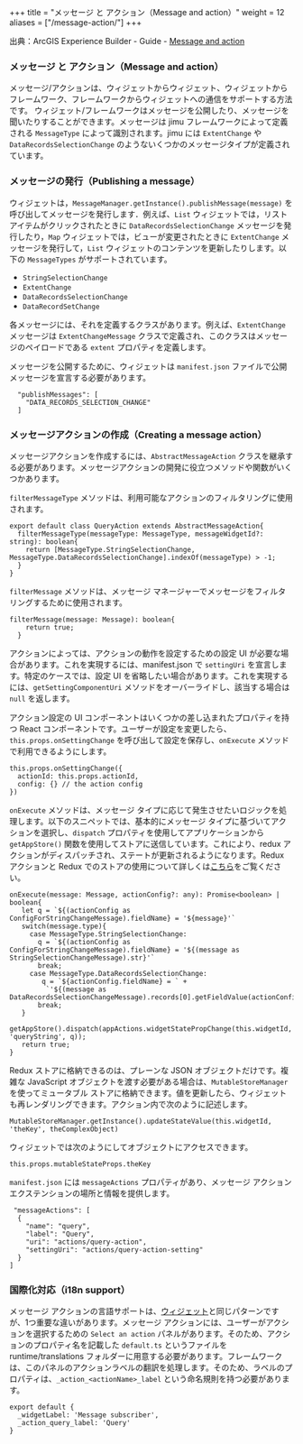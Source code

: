 +++
title = "メッセージ と アクション（Message and action）"
weight = 12
aliases = ["/message-action/"]
+++

出典：ArcGIS Experience Builder - Guide - [Message and action](https://developers.arcgis.com/experience-builder/guide/core-concepts/message-action/)

### メッセージ と アクション（Message and action）

メッセージ/アクションは、ウィジェットからウィジェット、ウィジェットからフレームワーク、フレームワークからウィジェットへの通信をサポートする方法です。
ウィジェット/フレームワークはメッセージを公開したり、メッセージを聞いたりすることができます。メッセージは jimu フレームワークによって定義される `MessageType` によって識別されます。jimu には `ExtentChange` や `DataRecordsSelectionChange` のようないくつかのメッセージタイプが定義されています。

### メッセージの発行（Publishing a message）
ウィジェットは，`MessageManager.getInstance().publishMessage(message)` を呼び出してメッセージを発行します．例えば、`List` ウィジェットでは，リストアイテムがクリックされたときに `DataRecordsSelectionChange` メッセージを発行したり，`Map` ウィジェットでは，ビューが変更されたときに `ExtentChange` メッセージを発行して，`List` ウィジェットのコンテンツを更新したりします。以下の `MessageTypes` がサポートされています。

- `StringSelectionChange`
- `ExtentChange`
- `DataRecordsSelectionChange`
- `DataRecordSetChange`

各メッセージには、それを定義するクラスがあります。例えば、`ExtentChange` メッセージは `ExtentChangeMessage` クラスで定義され、このクラスはメッセージのペイロードである `extent` プロパティを定義します。

メッセージを公開するために、ウィジェットは `manifest.json` ファイルで公開メッセージを宣言する必要があります。

```tsx
  "publishMessages": [
    "DATA_RECORDS_SELECTION_CHANGE"
  ]
```

### メッセージアクションの作成（Creating a message action）
メッセージアクションを作成するには、`AbstractMessageAction` クラスを継承する必要があります。メッセージアクションの開発に役立つメソッドや関数がいくつかあります。

`filterMessageType` メソッドは、利用可能なアクションのフィルタリングに使用されます。

```tsx
export default class QueryAction extends AbstractMessageAction{
  filterMessageType(messageType: MessageType, messageWidgetId?: string): boolean{
    return [MessageType.StringSelectionChange, MessageType.DataRecordsSelectionChange].indexOf(messageType) > -1;
  }
}
```

`filterMessage` メソッドは、メッセージ マネージャーでメッセージをフィルタリングするために使用されます。

```tsx
filterMessage(message: Message): boolean{
    return true;
  }
```

アクションによっては、アクションの動作を設定するための設定 UI が必要な場合があります。これを実現するには、manifest.json で `settingUri` を宣言します。特定のケースでは、設定 UI を省略したい場合があります。これを実現するには、`getSettingComponentUri` メソッドをオーバーライドし、該当する場合は `null` を返します。

アクション設定の UI コンポーネントはいくつかの差し込まれたプロパティを持つ React コンポーネントです。ユーザーが設定を変更したら、`this.props.onSettingChange` を呼び出して設定を保存し、`onExecute` メソッドで利用できるようにします。

```tsx
this.props.onSettingChange({
  actionId: this.props.actionId,
  config: {} // the action config
})
```

`onExecute` メソッドは、メッセージ タイプに応じて発生させたいロジックを処理します。以下のスニペットでは、基本的にメッセージ タイプに基づいてアクションを選択し、`dispatch` プロパティを使用してアプリケーションから `getAppStore()` 関数を使用してストアに送信しています。これにより、redux アクションがディスパッチされ、ステートが更新されるようになります。Redux アクションと Redux でのストアの使用について詳しくは[こちら](https://redux.js.org/tutorials/essentials/part-1-overview-concepts)をご覧ください。

 ```tsx
onExecute(message: Message, actionConfig?: any): Promise<boolean> | boolean{
    let q = `${(actionConfig as ConfigForStringChangeMessage).fieldName} = '${message}'`
    switch(message.type){
      case MessageType.StringSelectionChange:
        q = `${(actionConfig as ConfigForStringChangeMessage).fieldName} = '${(message as StringSelectionChangeMessage).str}'`
        break;
      case MessageType.DataRecordsSelectionChange:
         q = `${actionConfig.fieldName} = ` +
          `'${(message as DataRecordsSelectionChangeMessage).records[0].getFieldValue(actionConfig.fieldName)}'`
        break;
    }
    getAppStore().dispatch(appActions.widgetStatePropChange(this.widgetId, 'queryString', q));
    return true;
}
```

Redux ストアに格納できるのは、プレーンな JSON オブジェクトだけです。複雑な JavaScript オブジェクトを渡す必要がある場合は、`MutableStoreManager` を使ってミュータブル ストアに格納できます。値を更新したら、ウィジェットも再レンダリングできます。アクション内で次のように記述します。

```tsx
MutableStoreManager.getInstance().updateStateValue(this.widgetId, 'theKey', theComplexObject)
```

ウィジェットでは次のようにしてオブジェクトにアクセスできます。

```tsx
this.props.mutableStateProps.theKey
```

`manifest.json` には `messageActions` プロパティがあり、メッセージ アクション エクステンションの場所と情報を提供します。

```tsx
 "messageActions": [
  {
    "name": "query",
    "label": "Query",
    "uri": "actions/query-action",
    "settingUri": "actions/query-action-setting"
  }
]
```

### 国際化対応（i18n support）
メッセージ アクションの言語サポートは、[ウィジェット](https://developers.arcgis.com/experience-builder/guide/extend-base-widget/#i18n-support)と同じパターンですが、1つ重要な違いがあります。メッセージ アクションには、ユーザーがアクションを選択するための `Select an action` パネルがあります。そのため、アクションのプロパティ名を記載した `default.ts` というファイルを runtime/translations フォルダーに用意する必要があります。フレームワークは、このパネルのアクションラベルの翻訳を処理します。そのため、ラベルのプロパティは、`_action_<actionName>_label` という命名規則を持つ必要があります。

```tsx
export default {
  _widgetLabel: 'Message subscriber',
  _action_query_label: 'Query'
}
```